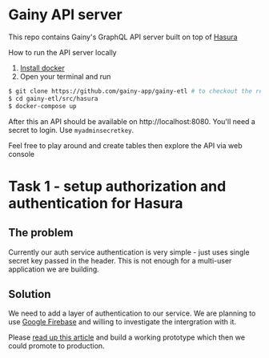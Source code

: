# Gainy API server

This repo contains Gainy's GraphQL API server built on top of [Hasura](https://hasura.io/)

How to run the API server locally
1. [Install docker](https://docs.docker.com/get-docker/)
2. Open your terminal and run 
```bash
$ git clone https://github.com/gainy-app/gainy-etl # to checkout the repo
$ cd gainy-etl/src/hasura
$ docker-compose up
```

After this an API should be available on http://localhost:8080. You'll need a secret to login. Use `myadminsecretkey`.

Feel free to play around and create tables then explore the API via web console

# Task 1 - setup authorization and authentication for Hasura

## The problem

Currently our auth service authentication is very simple - just uses single secret key passed in the header. 
This is not enough for a multi-user application we are building.

## Solution

We need to add a layer of authentication to our service. We are planning to use [Google Firebase](https://firebase.google.com/?gclsrc=ds&gclsrc=ds) and willing to investigate the intergration with it.

Please [read up this article](https://hasura.io/blog/authentication-and-authorization-using-hasura-and-firebase/) and build a working prototype which then we could promote to production.
